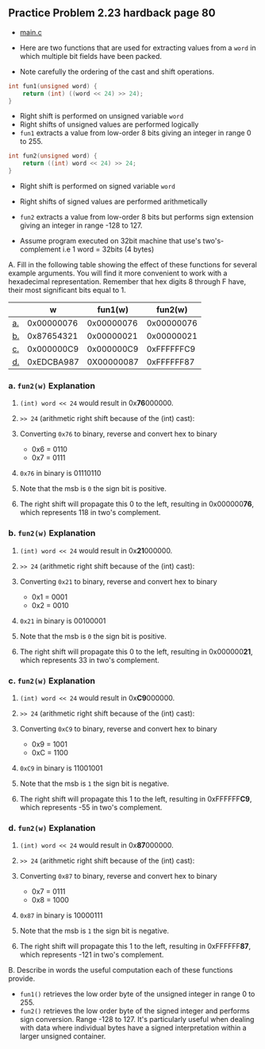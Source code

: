 ## Practice Problem 2.23 hardback page 80

- [main.c](./code/problem2dot23/main.c)

- Here are two functions that are used for extracting values from a `word` in which multiple bit fields have been packed.
- Note carefully the ordering of the cast and shift operations.
```c
int fun1(unsigned word) {
	return (int) ((word << 24) >> 24);
}
```
- Right shift is performed on unsigned variable `word`
- Right shifts of unsigned values are performed logically
- `fun1` extracts a value from low-order 8 bits giving an integer in range 0 to 255.

```c
int fun2(unsigned word) {
	return ((int) word << 24) >> 24;
}
```
- Right shift is performed on signed variable `word`
- Right shifts of signed values are performed arithmetically
- `fun2` extracts a value from low-order 8 bits but performs sign extension giving an integer in range -128 to 127.


- Assume program executed on 32bit machine that use's two's-complement i.e 1 word = 32bits (4 bytes)

A. Fill in the following table showing the effect of these functions for several example arguments. You will find it more convenient to work with a hexadecimal representation. Remember that hex digits 8 through F have, their
most significant bits equal to 1.

||w|fun1(w)|fun2(w)|
|--|--|--|--|
|[a.](#a-fun2w-explanation)|0x00000076|0x00000076|0x00000076
|[b.](#b-fun2w-explanation)|0x87654321|0x00000021|0x00000021
|[c.](#c-fun2w-explanation)|0x000000C9|0x000000C9|0xFFFFFFC9
|[d.](#d-fun2w-explanation)|0xEDCBA987|0X00000087|0xFFFFFF87

### a. `fun2(w)` Explanation
1. `(int) word << 24` would result in 0x**76**000000.
1. `>> 24` (arithmetic right shift because of the (int) cast):
1. Converting `0x76` to binary, reverse and convert hex to binary 
	- 0x6 = 0110
	- 0x7 = 0111

1. `0x76` in binary is 01110110 
1. Note that the msb is `0` the sign bit is positive.
1. The right shift will propagate this 0 to the left, resulting in 0x000000**76**, which represents 118 in two's complement.

### b. `fun2(w)` Explanation
1. `(int) word << 24` would result in 0x**21**000000.
1. `>> 24` (arithmetic right shift because of the (int) cast):
1. Converting `0x21` to binary, reverse and convert hex to binary 
	- 0x1 = 0001
	- 0x2 = 0010

1. `0x21` in binary is 00100001 
1. Note that the msb is `0` the sign bit is positive.
1. The right shift will propagate this 0 to the left, resulting in 0x000000**21**, which represents 33 in two's complement.

### c. `fun2(w)` Explanation
1. `(int) word << 24` would result in 0x**C9**000000.
1. `>> 24` (arithmetic right shift because of the (int) cast):
1. Converting `0xC9` to binary, reverse and convert hex to binary 
	- 0x9 = 1001
	- 0xC = 1100

1. `0xC9` in binary is 11001001 
1. Note that the msb is `1` the sign bit is negative.
1. The right shift will propagate this 1 to the left, resulting in 0xFFFFFF**C9**, which represents -55 in two's complement.

### d. `fun2(w)` Explanation
1. `(int) word << 24` would result in 0x**87**000000.
1. `>> 24` (arithmetic right shift because of the (int) cast):
1. Converting `0x87` to binary, reverse and convert hex to binary 
	- 0x7 = 0111
	- 0x8 = 1000

1. `0x87` in binary is 10000111 
1. Note that the msb is `1` the sign bit is negative.
1. The right shift will propagate this 1 to the left, resulting in 0xFFFFFF**87**, which represents -121 in two's complement.


B. Describe in words the useful computation each of these functions provide.

- `fun1()` retrieves the low order byte of the unsigned integer in range 0 to 255.
- `fun2()` retrieves the low order byte of the signed integer and performs sign conversion. Range -128 to 127. It's particularly useful when dealing with data where individual bytes have a signed interpretation within a larger unsigned container.